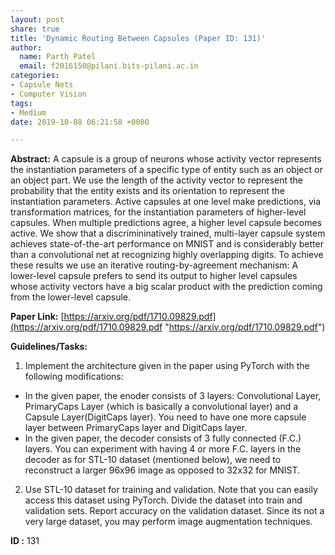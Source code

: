 ```yaml
---
layout: post
share: true
title: 'Dynamic Routing Between Capsules (Paper ID: 131)'
author:
  name: Parth Patel
  email: f2016150@pilani.bits-pilani.ac.in
categories:
- Capsule Nets
- Computer Vision
tags:
- Medium
date: 2019-10-08 06:21:58 +0000

---
```

**Abstract:** A capsule is a group of neurons whose activity vector represents the instantiation
parameters of a specific type of entity such as an object or an object part. We use
the length of the activity vector to represent the probability that the entity exists and
its orientation to represent the instantiation parameters. Active capsules at one level
make predictions, via transformation matrices, for the instantiation parameters of
higher-level capsules. When multiple predictions agree, a higher level capsule
becomes active. We show that a discrimininatively trained, multi-layer capsule
system achieves state-of-the-art performance on MNIST and is considerably better
than a convolutional net at recognizing highly overlapping digits. To achieve these
results we use an iterative routing-by-agreement mechanism: A lower-level capsule
prefers to send its output to higher level capsules whose activity vectors have a big
scalar product with the prediction coming from the lower-level capsule.

**Paper Link:** [https://arxiv.org/pdf/1710.09829.pdf](https://arxiv.org/pdf/1710.09829.pdf "https://arxiv.org/pdf/1710.09829.pdf")

**Guidelines/Tasks:**

1. Implement the architecture given in the paper using PyTorch with the following modifications: 
- In the given paper, the enoder consists of 3 layers: Convolutional Layer, PrimaryCaps Layer (which is basically a convolutional layer) and a Capsule Layer(DigitCaps layer). You need to have one more capsule layer between PrimaryCaps layer and DigitCaps layer. 
- In the given paper, the decoder consists of 3 fully connected (F.C.) layers. You can experiment with having 4 or more F.C. layers in the decoder as for STL-10 dataset (mentioned below), we need to reconstruct a larger 96x96 image as opposed to 32x32 for MNIST.
2. Use STL-10 dataset for training and validation. Note that you can easily access this dataset using PyTorch. Divide the dataset into train and validation sets. Report accuracy on the validation dataset. Since its not a very large dataset, you may perform image augmentation techniques.

**ID :** 131
